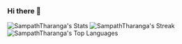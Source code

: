 ### Hi there 👋

<!--
**SampathTharanga/SampathTharanga** is a ✨ _special_ ✨ repository because its `README.md` (this file) appears on your GitHub profile.

Here are some ideas to get you started:

- 🔭 I’m currently working on ...
- 🌱 I’m currently learning ...
- 👯 I’m looking to collaborate on ...
- 🤔 I’m looking for help with ...
- 💬 Ask me about ...
- 📫 How to reach me: ...
- 😄 Pronouns: ...
- ⚡ Fun fact: ...
-->
![SampathTharanga's Stats](https://github-readme-stats.vercel.app/api?username=SampathTharanga&theme=vue-dark&show_icons=true&hide_border=true&count_private=true)
![SampathTharanga's Streak](https://github-readme-streak-stats.herokuapp.com/?user=SampathTharanga&theme=vue-dark&hide_border=true)
![SampathTharanga's Top Languages](https://github-readme-stats.vercel.app/api/top-langs/?username=SampathTharanga&theme=vue-dark&show_icons=true&hide_border=true&layout=compact)
